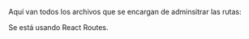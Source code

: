 Aquí van todos los archivos que se encargan de adminsitrar las rutas:

Se está usando React Routes.
